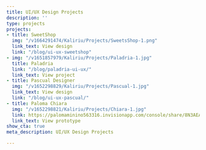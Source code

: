 ```yaml
---
title: UI/UX Design Projects
description: ''
type: projects
projects:
- title: SweetShop
  img: "/v1664291474/Kaliriu/Projects/SweetsShop-1.png"
  link_text: View design
  link: "/blog/ui-ux-sweetshop"
- img: "/v1651857979/Kaliriu/Projects/Paladria-1.jpg"
  title: Paladria
  link: "/blog/paladria-ui-ux/"
  link_text: View project
- title: Pascual Designer
  img: "/v1652298829/Kaliriu/Projects/Pascual-1.jpg"
  link_text: View design
  link: "/blog/ui-ux-pascual/"
- title: Paloma Chiara
  img: "/v1652298821/Kaliriu/Projects/Chiara-1.jpg"
  link: https://palomaminino563316.invisionapp.com/console/share/8N3AEANTHT/864592816
  link_text: View prototype
show_cta: true
meta_description: UI/UX Design Projects

---
```

